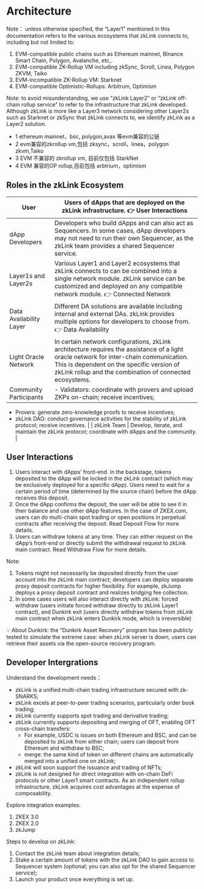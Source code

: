 

# **Architecture**



Note： unless otherwise specified, the “Layer1” mentioned in this documentation refers to the various ecosystems that zkLink connects to, including but not limited to:

1. EVM-compatible public chains such as Ethereum mainnet, Binance Smart Chain, Polygon, Avalanche, etc,.
2. EVM-compatible ZK-Rollup VM including zkSync, Scroll, Linea, Polygon ZKVM, Taiko
3. EVM-incompatible ZK-Rollup VM: Starknet
4. EVM-compatible Optimistic-Rollups: Arbitrum, Optimism

Note: to avoid misunderstanding, we use “zkLink Layer2” or “zkLink off-chain rollup service” to refer to the infrastructure that zkLink developed. Although zkLink is more like a Layer3 network considering other Layer2s such as Starknet or zkSync that zkLink connects to, we identify zkLink as a Layer2 solution.


- 1 ethereum mainnet，bsc, polygon,avax 等evm兼容的公链
- 2 evm兼容的zkrollup vm,包括 zksync，scroll，linea，polygon zkvm,Taiko
- 3 EVM 不兼容的 zkrollup vm, 目前仅包括 StarkNet
- 4 EVM 兼容的OP rollup,目前包括 arbtrium，optimism



## Roles in the zkLink Ecosystem

| User | Users of dApps that are deployed on the zkLink infrastructure.  👉 User Interactions |
| --- | --- |
| dApp Developers | Developers who build dApps and can also act as Sequencers. In some cases, dApp developers may not need to run their own Sequencer, as the zkLink team provides a shared Sequencer service. |
| Layer1s and Layer2s | Various Layer1 and Layer2 ecosystems that zkLink connects to can be combined into a single network module. zkLink service can be customized and deployed on any compatible network module. 👉 Connected Network |
| Data Availability Layer | Different DA solutions are available including internal and external DAs. zkLink provides multiple options for developers to choose from. 👉 Data Availability |
| Light Oracle Network | In certain network configurations, zkLink architecture requires the assistance of a light oracle network for inter-chain communication. This is dependent on the specific version of zkLink rollup and the combination of connected ecosystems. |
| Community Participants | - Validators: coordinate with provers and upload ZKPs on-chain; receive incentives;
- Provers: generate zero-knowledge proofs to receive incentives;
- zkLink DAO: conduct governance activities for the stability of zkLink protocol; receive incentives. |
| zkLink Team | Develop, iterate, and maintain the zkLink protocol; coordinate with dApps and the community. |


## User Interactions

1. Users interact with dApps’ front-end. In the backstage, tokens deposited to the dApp will be locked in the zkLink contract (which may be exclusively deployed for a specific dApp). Users need to wait for a certain period of time (determined by the source chain) before the dApp receives this deposit.
2. Once the dApp confirms the deposit, the user will be able to see it in their balance and use other dApp features. In the case of ZKEX.com, users can do multi-chain spot trading or open positions in perpetual contracts after receiving the deposit. Read Deposit Flow for more details.   
3. Users can withdraw tokens at any time. They can either request on the dApp’s front-end or directly submit the withdrawal request to zkLink main contract. Read Withdraw Flow for more details.

Note:

1. Tokens might not necessarily be deposited directly from the user account into the zkLink main contract; developers can deploy separate proxy deposit contracts for higher flexibility. For example, zkJump deploys a proxy deposit contract and realizes bridging fee collection.
2. In some cases users will also interact directly with zkLink: forced withdraw (users initiate forced withdraw directly to zkLink Layer1 contract), and Dunkirk exit (users directly withdraw tokens from zkLink main contract when zkLink enters Dunkirk mode, which is irreversible)

<aside>
💡 About Dunkirk: the “Dunkirk Asset Recovery” program has been publicly tested to simulate the extreme case: when zkLink server is down, users can retrieve their assets via the open-source recovery program.

</aside>


## Developer Intergrations

Understand the development needs：

- zkLink is a unified multi-chain trading infrastructure secured with zk-SNARKS;
- zkLink excels at peer-to-peer trading scenarios, particularly order book trading;
- zkLink currently supports spot trading and derivative trading;
- zkLink currently supports depositing and merging of OFT, enabling OFT cross-chain transfers:
    - For example, USDC is issues on both Ethereum and BSC, and can be deposited to zkLink from either chain; users can deposit from Ethereum and withdraw to BSC;
    - merge: the same kind of token on different chains are automatically merged into a unified one on zkLink;
- zkLink will soon support the issuance and trading of NFTs;
- zkLink is not designed for direct integration with on-chain DeFi protocols or other Layer1 smart contracts. As an independent rollup infrastructure, zkLink acquires cost advantages at the expense of composability.

Explore integration examples:

1. ZKEX 3.0
2. ZKEX 2.0
3. zkJump

Steps to develop on zkLink:

1. Contact the zkLink team about integration details;
2. Stake a certain amount of tokens with the zkLink DAO to gain access to Sequencer system (optional; you can also opt for the shared Sequencer service);
3. Launch your product once everything is set up.
